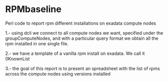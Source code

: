 # RPMbaseline
Perl code to report rpm different installations on exadata compute nodes

1.- using dcli we connect to all compute nodes we want, specified under the groupComputeNodes, and with a particular query format we obtain all the rpm installed in one single file.

2.- we have a template of a vanilla rpm install on exadata. We call it 0KnownList

3.- the goal of this report is to present an spreadsheet with the list of rpms across the compute nodes using versions installed
